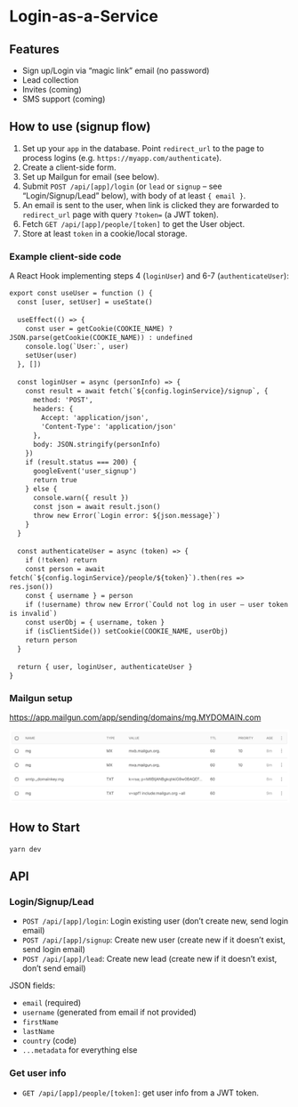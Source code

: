 # Login-as-a-Service

## Features

- Sign up/Login via “magic link” email (no password)
- Lead collection
- Invites (coming)
- SMS support (coming)

## How to use (signup flow)

1. Set up your `app` in the database. Point `redirect_url` to the page to process logins (e.g. `https://myapp.com/authenticate`).
2. Create a client-side form.
3. Set up Mailgun for email (see below).
4. Submit `POST /api/[app]/login` (or `lead` or `signup` – see “Login/Signup/Lead” below), with body of at least `{ email }`.
5. An email is sent to the user, when link is clicked they are forwarded to `redirect_url` page with query `?token=` (a JWT token).
6. Fetch `GET /api/[app]/people/[token]` to get the User object.
7. Store at least `token` in a cookie/local storage.

### Example client-side code

A React Hook implementing steps 4 (`loginUser`) and 6-7 (`authenticateUser`):

    export const useUser = function () {
      const [user, setUser] = useState()

      useEffect(() => {
        const user = getCookie(COOKIE_NAME) ? JSON.parse(getCookie(COOKIE_NAME)) : undefined
        console.log(`User:`, user)
        setUser(user)
      }, [])

      const loginUser = async (personInfo) => {
        const result = await fetch(`${config.loginService}/signup`, {
          method: 'POST',
          headers: {
            Accept: 'application/json',
            'Content-Type': 'application/json'
          },
          body: JSON.stringify(personInfo)
        })
        if (result.status === 200) {
          googleEvent('user_signup')
          return true
        } else {
          console.warn({ result })
          const json = await result.json()
          throw new Error(`Login error: ${json.message}`)
        }
      }

      const authenticateUser = async (token) => {
        if (!token) return
        const person = await fetch(`${config.loginService}/people/${token}`).then(res => res.json())
        const { username } = person
        if (!username) throw new Error(`Could not log in user – user token is invalid`)
        const userObj = { username, token }
        if (isClientSide()) setCookie(COOKIE_NAME, userObj)
        return person
      }

      return { user, loginUser, authenticateUser }
    }

### Mailgun setup

https://app.mailgun.com/app/sending/domains/mg.MYDOMAIN.com

![Mailgun setup](docs/mailgun_setup.png)


## How to Start

    yarn dev


## API

### Login/Signup/Lead

- `POST /api/[app]/login`: Login existing user (don’t create new, send login email)
- `POST /api/[app]/signup`: Create new user (create new if it doesn’t exist, send login email)
- `POST /api/[app]/lead`: Create new lead (create new if it doesn’t exist, don’t send email)

JSON fields:

- `email` (required)
- `username` (generated from email if not provided)
- `firstName`
- `lastName`
- `country` (code)
- `...metadata` for everything else

### Get user info

- `GET /api/[app]/people/[token]`: get user info from a JWT token.
